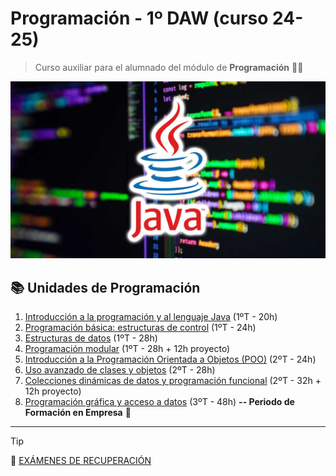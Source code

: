 # Programación - 1º DAW (curso 24-25)

> Curso auxiliar para el alumnado del módulo de **Programación** :man_technologist:

![curso](curso-JAVA.jpg)

## :books: Unidades de Programación
1.  [Introducción a la programación y al lenguaje Java](https://github.com/pbendom3/prog-1cfgs-daw/blob/main/ups/UP1/up1.md) (1ºT - 20h)
2.  [Programación básica: estructuras de control](https://github.com/pbendom3/prog-1cfgs-daw/blob/main/ups/UP2/up2.md) (1ºT - 24h)
3.  [Estructuras de datos](https://github.com/pbendom3/prog-1cfgs-daw/blob/main/ups/UP3/up3.md) (1ºT - 28h)
4.  [Programación modular](https://github.com/pbendom3/prog-1cfgs-daw/blob/main/ups/UP4/up4.md) (1ºT - 28h + 12h proyecto)
5.  [Introducción a la Programación Orientada a Objetos (POO)](https://github.com/pbendom3/prog-1cfgs-daw/blob/main/ups/UP5/up5.md) (2ºT - 24h)
6.  [Uso avanzado de clases y objetos](https://github.com/pbendom3/prog-1cfgs-daw/blob/main/ups/UP6/up6.md) (2ºT - 28h)
7.  [Colecciones dinámicas de datos y programación funcional](https://github.com/pbendom3/prog-1cfgs-daw/blob/main/ups/UP7/up7.md) (2ºT - 32h + 12h proyecto)
8.  [Programación gráfica y acceso a datos](https://github.com/pbendom3/prog-1cfgs-daw/blob/main/ups/UP8/up8.md) (3ºT - 48h) **-- Periodo de Formación en Empresa** :construction_worker:

---

> [!TIP]
> :bookmark_tabs: [EXÁMENES DE RECUPERACIÓN](https://github.com/pbendom3/prog-1cfgs-daw/blob/main/ups/RECUS/recus.md)
